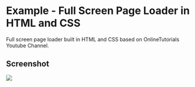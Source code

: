 <h1>Example - Full Screen Page Loader in HTML and CSS</h1>
<p>Full screen page loader built in HTML and CSS based on OnlineTutorials Youtube Channel.</p>

<h2>Screenshot</h2>
<p>
  <img src="https://github.com/DjalmoCruzJr/onlinetutorials-tutorial-full-screen-page-loader-in-html-and-css/blob/master/screenshots/screenshot.gif?raw=true">
<p>
